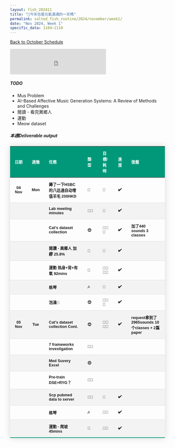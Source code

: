 ```yaml
---
layout: fish_202411
title: "🎐今天也是元氣滿滿的一天嗎"
permalink: salted_fish_routine/2024/november/week1/
date: "Nov 2024, Week 1"
specific_data: 1104~1110
---
```



<a href="{{ '/salted_fish_routine/2024/november/' | relative_url }}">Back to October Schedule</a>

<style>
    /* table :is(td, th) {
  border: 1px solid black;
  padding: 0.3em;
} */

 table {
    width: 100%;
    border-collapse: collapse;
    margin: 25px 0;
    font-size: 0.9em;
    font-family: sans-serif;
    font-weight: bold;
    box-shadow: 0 0 20px rgba(0, 0, 0, 0.15);
 }
 
 table thead tr {
    background-color: #009879;
    color: #ffffff;
    text-align: left;
}

table th, table td {
     padding: 12px 15px;
}

table tbody tr {
    font-weight: bold;
    border-bottom: 1px solid #dddddd;
    cursor: grabbing;
}

table tbody tr:nth-of-type(even) {
    background-color: #f3f3f3;
}

table tbody tr:last-of-type {
    border-bottom: 2px solid #009879;
}

table tbody tr:hover {
    font-weight: bold;
    color: #009879;
}

/* thead:tr {
  background-color: transparent;
}

tbody tr:nth-child(even) {
  background-color: lightblue;
}
tbody tr:nth-child(odd) {
  background-color: lightgreen;
} */
</style>

<iframe src="https://free.timeanddate.com/countdown/i750r7bm/n594/cf12/cm0/cu4/ct0/cs0/ca0/co0/cr0/ss0/cac909/cpc909/pcfff/tcfff/fs200/szw448/szh189/iso2024-11-26T00:00:00/bo2" allowTransparency="true" frameborder="0" width="312" height="83"></iframe>


##### TODO
 - Mus Problem
 - AI-Based Affective Music Generation Systems: A Review of Methods and Challenges
-  閱讀 - 看完異鄉人
-  運動
-  Meow dataset
  


##### 本週Deliverable output




| **日期** | **週幾** | **任務**                                | **類型** | **目標/耗時** | **進度** | **復盤**                                       |
| :------: | :------: | :-------------------------------------- | :------- | :------------ | :------: | :--------------------------------------------- |
|  04 Nov  |   Mon    | 薅了一下HSBC的八达通自动增值羊毛 200HKD | 🤑        | 🧊             |    ✔️     |                                                |
|          |          | Lab meeting minutes                     | 👩‍🚀        | 🧊             |    ✔️     |                                                |
|          |          | Cat's dataset collection                | 😍        | 🧊🧊🧊           |    ✔️     | 加了440 sounds 3 classes                       |
|          |          | 閱讀 - 異鄉人 加繆 25.8%                | 📖        | 🧊             |    ✔️     |                                                |
|          |          | 運動   热身+背+有氧  92mins             | 💪        | 🧊🧊🧊🫧          |    ✔️     |                                                |
|          |          | 练琴                                    | 🎶        | 🧊             |    ✔️     |                                                |
|          |          | 泡澡🛀                                   | 😍        | 🧊🧊🧊           |    ✔️     |                                                |
|  05 Nov  |   Tue    | Cat's dataset collection Cont.          | 😍        | 🧊🧊🧊🧊          |    ✔️     | request拿到了2965sounds 10个classes + 2篇paper |
|          |          | 7 frameworks investigation              | 👩‍🚀        |               |          |                                                |
|          |          | Med Suvery Excel                        | 😍        |               |          |                                                |
|          |          | Pre-train DSE+RYG？                     | 👩‍🚀        |               |          |                                                |
|          |          | Scp pubmed data to server               | 👩‍🚀        | 🧊             |    ✔️     |                                                |
|          |          | 练琴                                    | 🎶        | 🧊🫧            |    ✔️     |                                                |
|          |          | 運動 - 爬坡 45mins                      | 💪        | 🧊🫧            |    ✔️     |                                                |
